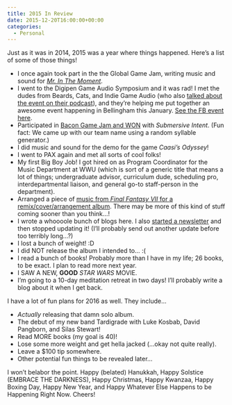 ```yaml
---
title: 2015 In Review
date: 2015-12-20T16:00:00+00:00
categories:
  - Personal
---
```

<p>Just as it was in 2014, 2015 was a year where things happened. Here’s a list of some of those things!</p>
<!--more-->
<ul>
  <li>I once again took part in the the Global Game Jam, writing music and sound for <a href="http://globalgamejam.org/2015/games/mr-moment"><em>Mr. In The Moment</em></a>.</li>
  <li>I went to the Digipen Game Audio Symposium and it was rad! I met the dudes from Beards, Cats, and Indie Game Audio (who also <a href="http://indiegameaudio.podbean.com/e/beards-cats-and-indie-game-audio-ep-16/">talked about the event on their podcast</a>), and they’re helping me put together an awesome event happening in Bellingham this January. <a href="https://www.facebook.com/events/766337493493892/">See the FB event here</a>.</li>
  <li>Participated in <a href="https://bacongamejam.org/jams/bacongamejam-09/390/">Bacon Game Jam and WON</a> with <em>Submersive Intent</em>. (Fun fact: We came up with our team name using a random syllable generator.)</li>
  <li>I did music and sound for the demo for the game <em>Caasi’s Odyssey</em>!</li>
  <li>I went to PAX again and met all sorts of cool folks!</li>
  <li>My first Big Boy Job! I got hired on as Program Coordinator for the Music Department at WWU (which is sort of a generic title that means a lot of things; undergraduate advisor, curriculum dude, scheduling pro, interdepartmental liaison, and general go-to staff-person in the department).</li>
  <li>Arranged a piece of <a href="https://loudr.fm/release/materia-final-fantasy-vii-remixed/VxYsz">music from <em>Final Fantasy VII</em> for a remix/cover/arrangement album</a>. There may be more of this kind of stuff coming sooner than you think…!</li>
  <li>I wrote a whoooole bunch of blogs here. I also <a href="http://eepurl.com/brRREL">started a newsletter</a> and then stopped updating it! (I’ll probably send out another update before too terribly long…?)</li>
  <li>I lost a bunch of weight! :D</li>
  <li>I did NOT release the album I intended to… :(</li>
  <li>I read a bunch of books! Probably more than I have in my life; 26 books, to be exact. I plan to read more next year.</li>
  <li>I SAW A NEW, <strong>GOOD</strong> <em>STAR WARS</em> MOVIE.</li>
  <li>I’m going to a 10-day meditation retreat in two days! I’ll probably write a blog about it when I get back.</li>
</ul>

<p>I have a lot of fun plans for 2016 as well. They include…</p>

<ul>
  <li><em>Actually</em> releasing that damn solo album.</li>
  <li>The debut of my new band Tardigrade with Luke Kosbab, David Pangborn, and Silas Stewart!</li>
  <li>Read MORE books (my goal is 40)!</li>
  <li>Lose some more weight and get hella jacked (…okay not quite really).</li>
  <li>Leave a $100 tip somewhere.</li>
  <li>Other potential fun things to be revealed later…</li>
</ul>

<p>I won’t belabor the point. Happy (belated) Hanukkah, Happy Solstice (EMBRACE THE DARKNESS), Happy Christmas, Happy Kwanzaa, Happy Boxing Day, Happy New Year, and Happy Whatever Else Happens to be Happening Right Now. Cheers!</p>
